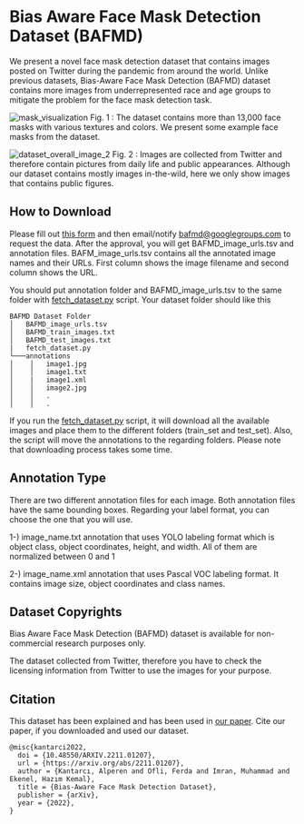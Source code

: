 # Bias Aware Face Mask Detection Dataset (BAFMD)
We present a novel face mask detection dataset that contains images posted on Twitter during the pandemic from around the world. Unlike previous datasets, Bias-Aware Face Mask Detection (BAFMD) dataset contains more images from underrepresented race and age groups to mitigate the problem for the face mask detection task.



![mask_visualization](https://user-images.githubusercontent.com/18146534/199670602-09dadda1-b0dc-4f2f-ad39-b42b2ad5c2a0.png)
Fig. 1 : The dataset contains more than 13,000 face masks with various textures and colors. We present some example face masks from the dataset.  

![dataset_overall_image_2](https://user-images.githubusercontent.com/18146534/199670726-bed96270-2c80-4686-8350-b7cb3caa462d.png)
Fig. 2 : Images are collected from Twitter and therefore contain pictures from daily life and public appearances. Although our dataset contains mostly images in-the-wild, here we only show images that contains public figures. 


## How to Download
Please fill out [this form](https://forms.gle/H7tMCZaeXDKzVH3QA) and then email/notify bafmd@googlegroups.com to request the data. After the approval, you will get BAFMD_image_urls.tsv and annotation files. 
BAFM_image_urls.tsv contains all the annotated image names and their URLs. First column shows the image filename and second column shows the URL.

You should put annotation folder and BAFMD_image_urls.tsv to the same folder with <a href="fetch_dataset.py">fetch_dataset.py</a> script. Your dataset folder should like this

```
BAFMD Dataset Folder
│   BAFMD_image_urls.tsv
│   BAFMD_train_images.txt    
│   BAFMD_test_images.txt
|   fetch_dataset.py
└───annotations
│    │   image1.jpg
│    │   image1.txt
│    |   image1.xml
│    │   image2.jpg
│    │   .
│    │   .

```

If you run the <a href="fetch_dataset.py">fetch_dataset.py</a> script, it will download all the available images and place them to the different folders (train_set and test_set). Also, the script will move the annotations to the regarding folders. Please note that downloading process takes some time. 


## Annotation Type 
There are two different annotation files for each image. Both annotation files have the same bounding boxes. Regarding your label format, you can choose the one that you will use. 

1-) image_name.txt annotation that uses YOLO labeling format which is object class, object coordinates, height, and width. All of them are normalized between 0 and 1

2-) image_name.xml annotation that uses Pascal VOC labeling format. It contains image size, object coordinates and class names. 

## Dataset Copyrights 
Bias Aware Face Mask Detection (BAFMD) dataset is available for non-commercial research purposes only.

The dataset collected from Twitter, therefore you have to check the licensing information from Twitter to use the images for your purpose.

## Citation ##
This dataset has been explained and has been used in [our paper]([https://arxiv.org/abs/2103.08773](https://arxiv.org/abs/2211.01207)). Cite our paper, if you downloaded and used our dataset.

```
@misc{kantarci2022,
  doi = {10.48550/ARXIV.2211.01207},
  url = {https://arxiv.org/abs/2211.01207},
  author = {Kantarcı, Alperen and Ofli, Ferda and Imran, Muhammad and Ekenel, Hazım Kemal},
  title = {Bias-Aware Face Mask Detection Dataset},
  publisher = {arXiv},
  year = {2022},
}

```
